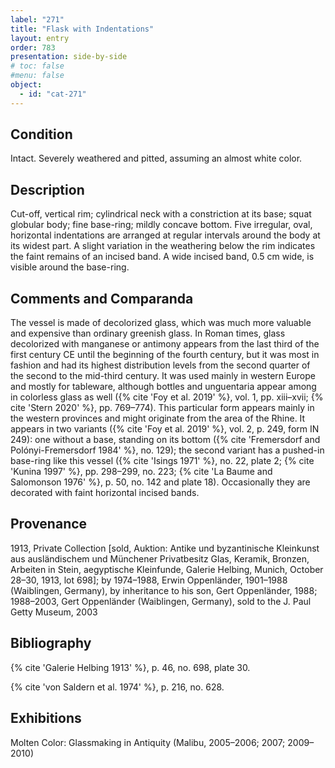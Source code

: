 ```yaml
---
label: "271"
title: "Flask with Indentations"
layout: entry
order: 783
presentation: side-by-side
# toc: false
#menu: false 
object:
  - id: "cat-271"
---
```


## Condition

Intact. Severely weathered and pitted, assuming an almost white color.

## Description

Cut-off, vertical rim; cylindrical neck with a constriction at its base; squat globular body; fine base-ring; mildly concave bottom. Five irregular, oval, horizontal indentations are arranged at regular intervals around the body at its widest part. A slight variation in the weathering below the rim indicates the faint remains of an incised band. A wide incised band, 0.5 cm wide, is visible around the base-ring.

## Comments and Comparanda

The vessel is made of decolorized glass, which was much more valuable and expensive than ordinary greenish glass. In Roman times, glass decolorized with manganese or antimony appears from the last third of the first century CE until the beginning of the fourth century, but it was most in fashion and had its highest distribution levels from the second quarter of the second to the mid-third century. It was used mainly in western Europe and mostly for tableware, although bottles and unguentaria appear among in colorless glass as well ({% cite 'Foy et al. 2019' %}, vol. 1, pp. xiii–xvii; {% cite 'Stern 2020' %}, pp. 769–774). This particular form appears mainly in the western provinces and might originate from the area of the Rhine. It appears in two variants ({% cite 'Foy et al. 2019' %}, vol. 2, p. 249, form IN 249): one without a base, standing on its bottom ({% cite 'Fremersdorf and Polónyi-Fremersdorf 1984' %}, no. 129); the second variant has a pushed-in base-ring like this vessel ({% cite 'Isings 1971' %}, no. 22, plate 2; {% cite 'Kunina 1997' %}, pp. 298–299, no. 223; {% cite 'La Baume and Salomonson 1976' %}, p. 50, no. 142 and plate 18). Occasionally they are decorated with faint horizontal incised bands.

## Provenance

1913, Private Collection [sold, Auktion: Antike und byzantinische Kleinkunst aus ausländischem und Münchener Privatbesitz Glas, Keramik, Bronzen, Arbeiten in Stein, aegyptische Kleinfunde, Galerie Helbing, Munich, October 28–30, 1913, lot 698]; by 1974–1988, Erwin Oppenländer, 1901–1988 (Waiblingen, Germany), by inheritance to his son, Gert Oppenländer, 1988; 1988–2003, Gert Oppenländer (Waiblingen, Germany), sold to the J. Paul Getty Museum, 2003

## Bibliography

{% cite 'Galerie Helbing 1913' %}, p. 46, no. 698, plate 30.

{% cite 'von Saldern et al. 1974' %}, p. 216, no. 628.

## Exhibitions

Molten Color: Glassmaking in Antiquity (Malibu, 2005–2006; 2007; 2009–2010)

